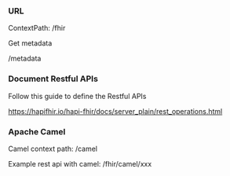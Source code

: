 ### URL

ContextPath: /fhir

Get metadata

/metadata

### Document Restful APIs

Follow this guide to define the Restful APIs

https://hapifhir.io/hapi-fhir/docs/server_plain/rest_operations.html

### Apache Camel

Camel context path: /camel

Example rest api with camel: /fhir/camel/xxx